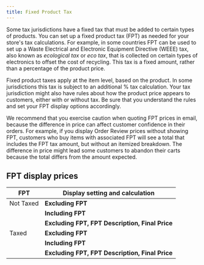 ```yaml
---
title: Fixed Product Tax
---
```


Some tax jurisdictions have a fixed tax that must be added to certain types of products. You can set up a fixed product tax (FPT) as needed for your store's tax calculations. For example, in some countries FPT can be used to set up a Waste Electrical and Electronic Equipment Directive (WEEE) tax, also known as _ecological tax_ or _eco tax_, that is collected on certain types of electronics to offset the cost of recycling. This tax is a fixed amount, rather than a percentage of the product price.

Fixed product taxes apply at the item level, based on the product. In some jurisdictions this tax is subject to an additional % tax calculation. Your tax jurisdiction might also have rules about how the product price appears to customers, either with or without tax. Be sure that you understand the rules and set your FPT display options accordingly.

We recommend that you exercise caution when quoting FPT prices in email, because the difference in price can affect customer confidence in their orders. For example, if you display Order Review prices without showing FPT, customers who buy items with associated FPT will see a total that includes the FPT tax amount, but without an itemized breakdown. The difference in price might lead some customers to abandon their carts because the total differs from the amount expected.

## FPT display prices

|FPT|Display setting and calculation|
|--- |--- |
|Not Taxed|**Excluding FPT**|FPT appears as a separate row in the cart, and the  value is used in appropriate tax calculations.
| |**Including FPT**|FPT is added to the base price of an item; but is not included in tax-rule-based calculations.|
| |**Excluding FPT, FPT Description, Final Price**|Prices appear without FPT amount or description. FPT is not included in tax-rule-based calculations.|
|Taxed|**Excluding FPT**|FPT appears as a separate row in the cart, and the  value is used in appropriate tax calculations.|
| |**Including FPT**|FPT is included in the price of an item, and no change to tax calculations is required.|
| |**Excluding FPT, FPT Description, Final Price**|Prices appear without the FPT amount or description. However, FPT is included in tax-rule-based calculations.|
